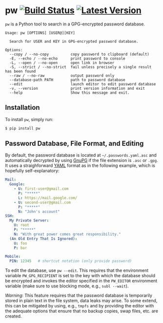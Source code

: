 # pw [![Build Status](https://travis-ci.org/catch22/pw.svg?branch=master)](https://travis-ci.org/catch22/pw) [![Latest Version](https://pypip.in/version/pw/badge.svg)](https://pypi.python.org/pypi/pw/)

`pw` is a Python tool to search in a GPG-encrypted password database.

```
Usage: pw [OPTIONS] [USER@][KEY]

  Search for USER and KEY in GPG-encrypted password database.

Options:
  --copy / --no-copy          copy password to clipboard (default)
  -E, --echo / --no-echo      print password to console
  -L, --open / --no-open      open link in browser
  -S, --strict / --no-strict  fail unless precisely a single result has been found
  --raw / --no-raw            output password only
  --database-path PATH        path to password database
  --edit                      launch editor to edit password database
  -v, --version               print version information and exit
  --help                      Show this message and exit.
```


## Installation

To install `pw`, simply run:

```bash
$ pip install pw
```


## Password Database, File Format, and Editing

By default, the password database is located at `~/.passwords.yaml.asc` and automatically decrypted by using [GnuPG](https://www.gnupg.org) if the file extension is `.asc` or `.gpg`.
It uses a straighforward [YAML](http://www.yaml.org/) format as in the following example, which is hopefully self-explanatory:

```yaml
Mail:
  Google:
    - U: first-user@gmail.com
      P: "*****"
      L: https://mail.google.com/
    - U: second-user@gmail.com
      P: "*****"
      N: "John's account"
SSH:
  My Private Server:
    U: root
    P: "*****"
    N: "With great power comes great responsibility."
  (An Old Entry That Is Ignored):
    U: foo
    P: bar

Mobile:
  PIN: 12345   # shortcut notation (only provide password)
```

To edit the database, use `pw --edit`. This requires that the environment variable `PW_GPG_RECIPIENT` is set to the key with which the database should be encrypted and invokes the editor specified in the `PW_EDITOR` environment variable (make sure to use blocking mode, e.g., `subl --wait`).

*Warning*: This feature requires that the password database is temporarily stored in plain text in the file system, data leaks may arise. To some extend, this can be mitigated by using, e.g., `tmpfs` and by providing the editor with the adequate options that ensure that no backup copies, swap files, etc. are created.
